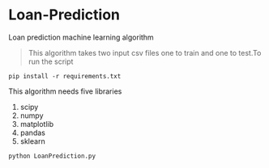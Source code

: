 # Loan-Prediction
Loan prediction machine learning algorithm
>This algorithm takes two input csv files one to train and one to test.To run the script
```
pip install -r requirements.txt
```
This algorithm needs five libraries
1. scipy <br />
2. numpy <br />
3. matplotlib <br />
4. pandas <br />
5. sklearn <br />

```
python LoanPrediction.py
```
